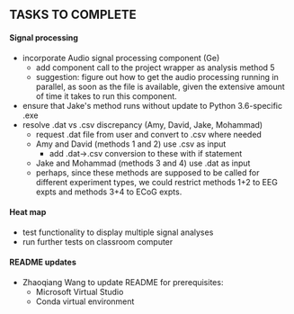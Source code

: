 ## TASKS TO COMPLETE

#### Signal processing
* incorporate Audio signal processing component (Ge)
    * add component call to the project wrapper as analysis method 5
    * suggestion: figure out how to get the audio processing running in parallel, as soon as the file is available, given the 
    extensive amount of time it takes to run this component.
* ensure that Jake's method runs without update to Python 3.6-specific .exe
* resolve .dat vs .csv discrepancy (Amy, David, Jake, Mohammad)
    * request .dat file from user and convert to .csv where needed
    * Amy and David (methods 1 and 2) use .csv as input
        * add .dat->.csv conversion to these with if statement
    * Jake and Mohammad (methods 3 and 4) use .dat as input
    * perhaps, since these methods are supposed to be called for different experiment types, we could restrict methods 
    1+2 to EEG expts and methods 3+4 to ECoG expts.
#### Heat map
* test functionality to display multiple signal analyses 
* run further tests on classroom computer

#### README updates
* Zhaoqiang Wang to update README for prerequisites:
    * Microsoft Virtual Studio
    * Conda virtual environment

